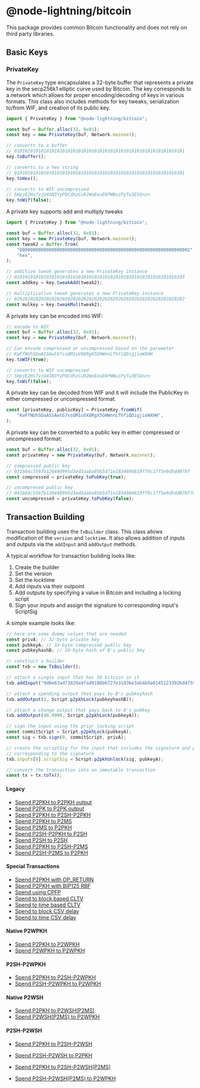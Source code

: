 # @node-lightning/bitcoin

This package provides common Bitcoin functionality and does not rely on third party libraries.

## Basic Keys

### PrivateKey

The `PrivateKey` type encapsulates a 32-byte buffer that represents a private key
in the secp256k1 elliptic curve used by Bitcoin. The key corresponds to
a network which allows for proper encoding/decoding of keys in various
formats. This class also includes methods for key tweaks, serialization
to/from WIF, and creation of its public key.

```typescript
import { PrivateKey } from "@node-lightning/bitcoin";

const buf = Buffer.alloc(32, 0x01);
const key = new PrivateKey(buf, Network.mainnet);

// converts to a buffer
// 0101010101010101010101010101010101010101010101010101010101010101
key.toBuffer();

// converts to a hex string
// 0101010101010101010101010101010101010101010101010101010101010101
key.toHex();

// converts to WIF uncompressed
// 5HpjE2Hs7vjU4SN3YyPQCdhzCu92WoEeuE6PWNuiPyTu3ESGnzn
key.toWif(false);
```

A private key supports add and multiply tweaks

```typescript
import { PrivateKey } from "@node-lightning/bitcoin";

const buf = Buffer.alloc(32, 0x01);
const key = new PrivateKey(buf, Network.mainnet);
const tweak2 = Buffer.from(
    "0000000000000000000000000000000000000000000000000000000000000002",
    "hex",
);

// additive tweak generates a new PrivateKey instance
// 0101010101010101010101010101010101010101010101010101010101010103
const addkey = key.tweakAdd(tweak2);

// multiplicative tweak generates a new PrivateKey instance
// 0202020202020202020202020202020202020202020202020202020202020202
const mulkey = key.tweakMul(tweak2);
```

A private key can be encoded into WIF:

```typescript
// encode to WIF
const buf = Buffer.alloc(32, 0x01);
const key = new PrivateKey(buf, Network.mainnet);

// Can encode compressed or uncompressed based on the parameter
// KwFfNUhSDaASSAwtG7ssQM1uVX8RgX5GHWnnLfhfiQDigjioWXHH
key.toWIF(true);

// converts to WIF uncompressed
// 5HpjE2Hs7vjU4SN3YyPQCdhzCu92WoEeuE6PWNuiPyTu3ESGnzn
key.toWif(false);
```

A private key can be decoded from WIF and it will include the PublicKey
in either compressed or uncompressed format.

```typescript
const [privateKey, publicKey] = PrivateKey.fromWif(
    "KwFfNUhSDaASSAwtG7ssQM1uVX8RgX5GHWnnLfhfiQDigjioWXHH",
);
```

A private key can be converted to a public key in either compressed or
uncompressed format:

```typescript
const buf = Buffer.alloc(32, 0x01);
const privateKey = new PrivateKey(buf, Network.mainnet);

// compressed public key
// 031b84c5567b126440995d3ed5aaba0565d71e1834604819ff9c17f5e9d5dd078f
const compressed = privateKey.toPubKey(true);

// uncompresed public key
// 041b84c5567b126440995d3ed5aaba0565d71e1834604819ff9c17f5e9d5dd078f70beaf8f588b541507fed6a642c5ab42dfdf8120a7f639de5122d47a69a8e8d1
const uncompressed = privateKey.toPubKey(false);
```

## Transaction Building

Transaction building uses the `TxBuilder` class. This class allows modification of the `version` and `locktime`. It also allows addition of inputs and outputs via the `addInput` and `addOutput` methods.

A typical workflow for transaction building looks like:

1. Create the builder
2. Set the version
3. Set the locktime
4. Add inputs via their outpoint
5. Add outputs by specifying a value in Bitcoin and including a locking script
6. Sign your inputs and assign the signature to corresponding input's ScriptSig

A simple example looks like:

```typescript
// here are some dummy values that are needed
const privA; // 32-byte private key
const pubkeyA; // 33-byte compressed public key
const pubkeyhashB; // 20-byte hash of B's public key

// construct a builder
const txb = new TxBuilder();

// attach a single input that has 50 bitcoin in it
txb.addInput("9d0e63ad73020a9fad0106b6727e31d36e3ab4b9a01451233926d4759569de68:0");

// attach a spending output that pays to B's pubkeyhash
txb.addOutput(1, Script.p2pkhLock(pubkeyhashB));

// attach a change output that pays back to A's pubkey
txb.addOutput(48.9999, Script.p2pkhLock(pubkeyA));

// sign the input using the prior locking script
const commitScript = Script.p2pkhLock(pubkeyA);
const sig = txb.sign(0, commitScript, privA);

// create the scriptSig for the input that includes the signature and pubkey
// corresponding to the signature
txb.inputs[0].scriptSig = Script.p2pkhUnlock(sig, pubkeyA);

// convert the transaction into an immutable transaction
const tx = tx.toTx();
```

#### Legacy

-   [Spend P2PKH to P2PKH output](https://github.com/altangent/node-lightning/blob/0df3d5049221b74845eb6b86724e04c6bf45845d/packages/bitcoin/__tests__/TxBuilder.spec.ts#L53)
-   [Spend P2PK to P2PK output](https://github.com/altangent/node-lightning/blob/0df3d5049221b74845eb6b86724e04c6bf45845d/packages/bitcoin/__tests__/TxBuilder.spec.ts#L67)
-   [Spend P2PKH to P2SH-P2PKH](https://github.com/altangent/node-lightning/blob/0df3d5049221b74845eb6b86724e04c6bf45845d/packages/bitcoin/__tests__/TxBuilder.spec.ts#L81)
-   [Spend P2PKH to P2MS](https://github.com/altangent/node-lightning/blob/0df3d5049221b74845eb6b86724e04c6bf45845d/packages/bitcoin/__tests__/TxBuilder.spec.ts#L950)
-   [Spend P2MS to P2PKH](https://github.com/altangent/node-lightning/blob/0df3d5049221b74845eb6b86724e04c6bf45845d/packages/bitcoin/__tests__/TxBuilder.spec.ts#L109)
-   [Spend P2SH-P2PKH to P2SH](https://github.com/altangent/node-lightning/blob/0df3d5049221b74845eb6b86724e04c6bf45845d/packages/bitcoin/__tests__/TxBuilder.spec.ts#L125)
-   [Spend P2SH to P2SH](https://github.com/altangent/node-lightning/blob/0df3d5049221b74845eb6b86724e04c6bf45845d/packages/bitcoin/__tests__/TxBuilder.spec.ts#L144)
-   [Spend P2PKH to P2SH-P2MS](https://github.com/altangent/node-lightning/blob/0df3d5049221b74845eb6b86724e04c6bf45845d/packages/bitcoin/__tests__/TxBuilder.spec.ts#L1680)
-   [Spend P2SH-P2MS to P2PKH](https://github.com/altangent/node-lightning/blob/0df3d5049221b74845eb6b86724e04c6bf45845d/packages/bitcoin/__tests__/TxBuilder.spec.ts#L182)

#### Special Transactions

-   [Spend P2PKH with OP_RETURN](https://github.com/altangent/node-lightning/blob/0df3d5049221b74845eb6b86724e04c6bf45845d/packages/bitcoin/__tests__/TxBuilder.spec.ts#L200)
-   [Spend P2PKH with BIP125 RBF](https://github.com/altangent/node-lightning/blob/0df3d5049221b74845eb6b86724e04c6bf45845d/packages/bitcoin/__tests__/TxBuilder.spec.ts#L218)
-   [Spend using CPFP](https://github.com/altangent/node-lightning/blob/0df3d5049221b74845eb6b86724e04c6bf45845d/packages/bitcoin/__tests__/TxBuilder.spec.ts#L252)
-   [Spend to block based CLTV](https://github.com/altangent/node-lightning/blob/0df3d5049221b74845eb6b86724e04c6bf45845d/packages/bitcoin/__tests__/TxBuilder.spec.ts#L278)
-   [Spend to time based CLTV](https://github.com/altangent/node-lightning/blob/0df3d5049221b74845eb6b86724e04c6bf45845d/packages/bitcoin/__tests__/TxBuilder.spec.ts#L313)
-   [Spend to block CSV delay](https://github.com/altangent/node-lightning/blob/0df3d5049221b74845eb6b86724e04c6bf45845d/packages/bitcoin/__tests__/TxBuilder.spec.ts#L348)
-   [Spend to time CSV delay](https://github.com/altangent/node-lightning/blob/0df3d5049221b74845eb6b86724e04c6bf45845d/packages/bitcoin/__tests__/TxBuilder.spec.ts#L387)

#### Native P2WPKH

-   [Spend P2PKH to P2WPKH](https://github.com/altangent/node-lightning/blob/18bdad9e7e2203e21402c6e28cd85fdc3ed551e4/packages/bitcoin/__tests__/TxBuilder.spec.ts#L483)
-   [Spend P2WPKH to P2WPKH](https://github.com/altangent/node-lightning/blob/18bdad9e7e2203e21402c6e28cd85fdc3ed551e4/packages/bitcoin/__tests__/TxBuilder.spec.ts#L530)

#### P2SH-P2WPKH

-   [Spend P2PKH to P2SH-P2WPKH](https://github.com/altangent/node-lightning/blob/18bdad9e7e2203e21402c6e28cd85fdc3ed551e4/packages/bitcoin/__tests__/TxBuilder.spec.ts#L584)
-   [Spend P2SH-P2WPKH to P2WPKH](https://github.com/altangent/node-lightning/blob/18bdad9e7e2203e21402c6e28cd85fdc3ed551e4/packages/bitcoin/__tests__/TxBuilder.spec.ts#L598)

#### Native P2WSH

-   [Spend P2PKH to P2WSH(P2MS)](https://github.com/altangent/node-lightning/blob/18bdad9e7e2203e21402c6e28cd85fdc3ed551e4/packages/bitcoin/__tests__/TxBuilder.spec.ts#L553)
-   [Spend P2WSH(P2MS) to P2WPKH](https://github.com/altangent/node-lightning/blob/18bdad9e7e2203e21402c6e28cd85fdc3ed551e4/packages/bitcoin/__tests__/TxBuilder.spec.ts#L567)

#### P2SH-P2WSH

-   [Spend P2PKH to P2SH-P2WSH](https://github.com/altangent/node-lightning/blob/18bdad9e7e2203e21402c6e28cd85fdc3ed551e4/packages/bitcoin/__tests__/TxBuilder.spec.ts#L688)
-   [Spend P2SH-P2WSH to P2PKH](https://github.com/altangent/node-lightning/blob/18bdad9e7e2203e21402c6e28cd85fdc3ed551e4/packages/bitcoin/__tests__/TxBuilder.spec.ts#L709)

-   [Spend P2PKH to P2SH-P2WSH(P2MS)](https://github.com/altangent/node-lightning/blob/18bdad9e7e2203e21402c6e28cd85fdc3ed551e4/packages/bitcoin/__tests__/TxBuilder.spec.ts#L642)
-   [Spend P2SH-P2WSH(P2MS) to P2WPKH](https://github.com/altangent/node-lightning/blob/18bdad9e7e2203e21402c6e28cd85fdc3ed551e4/packages/bitcoin/__tests__/TxBuilder.spec.ts#L659)
